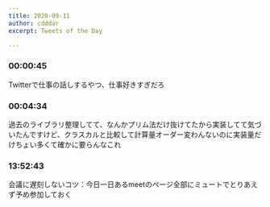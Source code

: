 ```yaml
---
title: 2020-09-11
author: cdddar
excerpt: Tweets of the Day

---
```


### 00:00:45

Twitterで仕事の話しするやつ、仕事好きすぎだろ

### 00:04:34

過去のライブラリ整理してて、なんかプリム法だけ抜けてたから実装してて気づいたんですけど、クラスカルと比較して計算量オーダー変わんないのに実装量だけちょい多くて確かに要らんなこれ

### 13:52:43

会議に遅刻しないコツ：今日一日あるmeetのページ全部にミュートでとりあえず予め参加しておく
